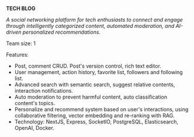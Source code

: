 **TECH BLOG**

_A social networking platform for tech enthusiasts to connect and engage through intelligently categorized content, automated moderation, and AI-driven personalized recommendations._

Team size: 1

Features:
- Post, comment CRUD. Post's version control, rich text editor.
- User management, action history, favorite list, followers and following list.
- Advanced search with semantic search, suggest relative contents, interaction notifications.
- Auto moderation to prevent harmful content, auto classification content's topics.
- Personalize and recommend system based on user's interactions, using collaborative filtering, vector embedding and re-ranking with RAG.
- Technology: NextJS, Express, SocketIO, PostgreSQL, Elasticsearch, OpenAI, Docker.
